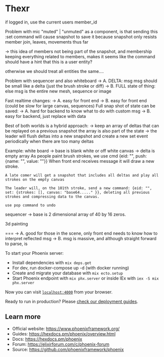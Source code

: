 # Thexr

if logged in, use the current users member_id

Problem with mic "muted" | "unmuted" as a component, is that sending this :set command
will cause snapshot to save it because snapshot only resists member join, leaves, movements thus far

-> this idea of members not being part of the snapshot, and membership keeping everything related to members, makes it seems like the command should have a hint that this is a user entity?

otherwise we should treat all entities the same....


Problem with sequencer and also whiteboard
  -> A. DELTA: msg msg should be small like a delta (just the brush stroke or diff)
  -> B. FULL state of thing: else msg is the entire new mesh, sequence or image

Fast realtime changes:
  -> A. easy for front end
  -> B. easy for front end (could be slow for large canvas, sequences)
Full snap shot of state can be saved:
  -> A. hard for backend to know what to do with custom msg
  -> B. easy for backend, just replace with data

Best of both worlds is a hybrid approach:
  -> keep an array of deltas that can be replayed on a previous snapshot
     the array is also part of the state
  -> the leader will flush deltas into a new snapshot and create a new set event
     periodically when there are too many deltas

Example:
  white board
    -> base is blank white or off white canvas
    -> delta is empty array
    As people paint brush strokes, we use cmd {eid: "", push: {name: "", value: ""}}
    When front end receives message it will draw a new stroke.

    A late comer will get a snapshot that includes all deltas and play all strokes on the empty canvas

    The leader will, on the 101th stroke, send a new command: {eid: "", set: {strokes: [], canvas: "base64....." }}, deleting all previous strokes and compressing data to the canvas.

    use pop command to undo

  sequencer
    -> base is 2 dimensional array of 40 by 16 zeros.


  3d painting

===
  -> A. good for those in the scene, only front end needs to know how to interpret reflected msg
  -> B. msg is massive, and although straight forward to parse, is 

To start your Phoenix server:

  * Install dependencies with `mix deps.get`
  * For dev, run docker-compose up -d (with docker running)
  * Create and migrate your database with `mix ecto.setup`
  * Start Phoenix endpoint with `mix phx.server` or inside IEx with `iex -S mix phx.server`

Now you can visit [`localhost:4000`](http://localhost:4000) from your browser.

Ready to run in production? Please [check our deployment guides](https://hexdocs.pm/phoenix/deployment.html).

## Learn more

  * Official website: https://www.phoenixframework.org/
  * Guides: https://hexdocs.pm/phoenix/overview.html
  * Docs: https://hexdocs.pm/phoenix
  * Forum: https://elixirforum.com/c/phoenix-forum
  * Source: https://github.com/phoenixframework/phoenix
